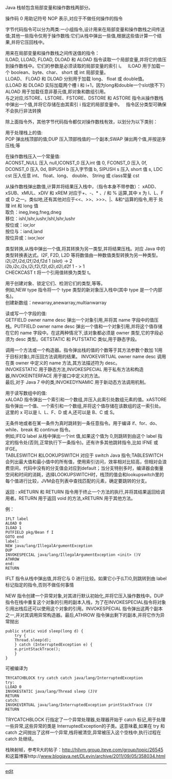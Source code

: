 Java 栈帧包含局部变量和操作数栈两部分。

操作码 0 用助记符号 NOP 表示,对应于不做任何操作的指令

字节代码指令可以分为两类:一小组指令,设计用来在局部变量和操作数栈之间传送值;其他一些指令仅用于操作数栈:它们从栈中弹出一些值,根据这些值计算一个结果,并将它压回栈中。

用来在局部变量和操作数栈之间传送值的指令：  
ILOAD, LLOAD, FLOAD, DLOAD 和 ALOAD 指令读取一个局部变量,并将它的值压到操作数栈中。它们的参数是必须读取的局部变量的索引 i。   
ILOAD 用于加载一个 boolean、byte、char、 short 或 int 局部变量。   
LLOAD、 FLOAD 和 DLOAD 分别用于加载 long、 float 或 double值。  
(LLOAD 和 DLOAD 实际加载两个槽 i 和 i+1，因为long和double一个slot放不下)  
ALOAD 用于加载任意非基元值,即对象和数组引用。  
与之对应,ISTORE、LSTORE、FSTORE、DSTORE 和 ASTORE 指令从操作数栈中弹出一个值,并将它存储在由其索引 i 指定的局部变量中。  
指令区分类型可确保不会执行非法转换

除上面指令外，其他字节代码指令都仅对操作数栈有效，以划分为以下类别：

用于处理栈上的值:  
POP 弹出栈顶部的值;DUP 压入顶部栈值的一个副本;SWAP 弹出两个值,并按逆序压栈;等

在操作数栈压入一个常量值:  
ACONST_NULL 压入 null,ICONST_0 压入int 值 0, FCONST_0 压入 0f, DCONST_0 压入 0d, BIPUSH b 压入字节值 b, SIPUSH s 压入 short 值 s, LDC cst 压入任意 int、 float、long、 double、 String 或 class常量 cst

从操作数栈弹出数值,计算并将结果压入栈中，（指令本身不带参数）：
xADD、xSUB、xMUL、xDIV 和 xREM 对应于+、-、* 、/ 和 % 运算,其中 x 为 I、L、F 或 D 之一。类似地,还有其他对应于<<、>>、>>>、|、&和^运算的指令,用于
处理 int 和 long 值  
取负：ineg,lneg,fneg,dneg   
移位：ishl,lshr,iushr,lshl,lshr,lushr   
按位或：ior,lor   
按位与：iand,land  
按位异或：ixor,lxor  

类型转换,从栈中弹出一个值,将其转换为另一类型,并将结果压栈。对应 Java 中的类型转换表达式。I2F, F2D, L2D 等将数值由一种数值类型转换为另一种类型。i2l,i2f,i2d,l2f,l2d,f2d 1 (slot) -> 2  
i2b,i2c,i2s,l2i,f2i,f2l,d2i,d2l,d2f 1 - > 1  
CHECKCAST t 将一个引用值转换为类型 t。

用于创建对象、锁定它们、检测它们的类型,等等。  
例如,NEW type 指令将一个 type 类型的新对象压入栈中(其中 type 是一个内部名)。  
创建新数组：newarray,anewarray,multianwarray 

读或写一个字段的值:  
GETFIELD owner name desc 弹出一个对象引用,并将其 name 字段中的值压栈。PUTFIELD owner name desc 弹出一个值和一个对象引用,并将这个值存储在它的 name 字段中。在这两种情况下,该对象都必须是 owner 类型,它的字段必须为 desc 类型。GETSTATIC 和 PUTSTATIC 类似,用于静态字段。

调用一个方法或一个构造器。指令弹出栈的值的个数等于其方法参数个数加 1(用于目标对象),并压回方法调用的结果。
INVOKEVIRTUAL owner name desc 调用在类 owner 中定义的 name 方法,其方法描述符为 desc。  
INVOKESTATIC 用于静态方法,INVOKESPECIAL 用于私有方法和构造器,INVOKEINTERFACE 用于接口中定义的方法。  
最后,对于 Java 7 中的类,INVOKEDYNAMIC 用于新动态方法调用机制。  

用于读写数组中的值:  
xALOAD 指令弹出一个索引和一个数组,并压入此索引处数组元素的值。xASTORE 指令弹出一个值、一个索引和一个数组,并将这个值存储在该数组的这一索引处。这里的 x 可以是 I、L、F、D 或 A,还可以是 B、C 或 S。

无条件地或者在某一条件为真时跳转到一条任意指令。用于编译 if、for、do、while、break 和 continue 指令。  
例如,IFEQ label 从栈中弹出一个int 值,如果这个值为 0,则跳转到由这个 label 指定的指令处(否则,正常执行下一条指令)。还有许多其他跳转指令,比如 IFNE 或 IFGE。  
TABLESWITCH 和LOOKUPSWITCH 对应于 switch Java 指令;TABLESWITCH会列出最大值和最小值中的所有值，使用索引访问，效率相对比较高，但相对会浪费空间，代码中没有的分支值会对应到default；当分支特别多时，编译器会衡量空间和时间的消耗，选择LOOKUPSWITCH时，栈顶的值会和lookupswitch里的每个值进行比较，JVM会在列表中查找匹配的元素，确定要跳转的分支。

返回 :
xRETURN 和 RETURN 指令用于终止一个方法的执行,并将其结果返回给调用者。RETURN 用于返回 void 的方法,xRETURN 用于其他方法。

例：

    IFLT label  
    ALOAD 0  
    ILOAD 1  
    PUTFIELD pkg/Bean f I  
    GOTO end  
    label:  
    NEW java/lang/IllegalArgumentException  
    DUP  
    INVOKESPECIAL java/lang/IllegalArgumentException <init> ()V  
    ATHROW  
    end:  
    RETURN  

IFLT 指令从栈中弹出值,并将它与 0 进行比较。如果它小于(LT)0,则跳转到由 label 标记指定的指令,否则不做任何事情

NEW 指令创建一个异常对象,对其进行默认初始化,并将它压入操作数栈中。DUP 指令在栈中重复这个对象的引用的副本入栈，为了在INVOKESPECIAL指令将对象引用出栈后还可以使用这个对象的引用。INVOKESPECIAL 指令弹出这两个副本之一,并对其调用异常构造器。最后,ATHROW 指令弹出剩下的副本,并将它作为异常抛出

    public static void sleep(long d) {
        try {
        Thread.sleep(d);
        } catch (InterruptedException e) {
        e.printStackTrace();
        }
    }

可被编译为  

    TRYCATCHBLOCK try catch catch java/lang/InterruptedException  
    try:  
    LLOAD 0  
    INVOKESTATIC java/lang/Thread sleep (J)V  
    RETURN  
    catch:  
    INVOKEVIRTUAL java/lang/InterruptedException printStackTrace ()V  
    RETURN  


TRYCATCHBLOCK 行指定了一个异常处理器,处理器开始于 catch 标记,用于处理一些异常,这些异常的类是 InterruptedException的子类。这意味着,如果在 try 和 catch 之间抛出了这样一个异常,栈将被清空,异常被压入这个空栈中,执行过程在 catch 处继续。

栈映射帧，参考R大的帖子：http://hllvm.group.iteye.com/group/topic/26545 和这篇博客http://www.blogjava.net/DLevin/archive/2011/09/05/358034.html

-----

[edit](https://github.com/saaavsaaa/saaavsaaa.github.io/edit/master/aaa/Java_Byte_Code.md)
